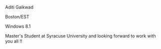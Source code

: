 Aditi Gaikwad

Boston/EST

Windows 8.1

Master's Student at Syracuse University and looking forward to work with you all !!
